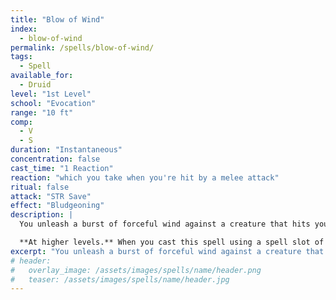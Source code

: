 ```yaml
---
title: "Blow of Wind"
index:
  - blow-of-wind
permalink: /spells/blow-of-wind/
tags:
  - Spell
available_for:
  - Druid
level: "1st Level"
school: "Evocation"
range: "10 ft"
comp:
  - V
  - S
duration: "Instantaneous"
concentration: false
cast_time: "1 Reaction"
reaction: "which you take when you're hit by a melee attack"
ritual: false
attack: "STR Save"
effect: "Bludgeoning"
description: |
  You unleash a burst of forceful wind against a creature that hits you with a melee attack. The the creature must make a Strength saving throw. On failure, the creature is pushed 20 feet away from the you and falls prone.

  **At higher levels.** When you cast this spell using a spell slot of 2nd level or higher, the distance each creature is pushed increases by 10 feet.
excerpt: "You unleash a burst of forceful wind against a creature that hits you with a melee attack."
# header:
#   overlay_image: /assets/images/spells/name/header.png
#   teaser: /assets/images/spells/name/header.jpg
---
```


